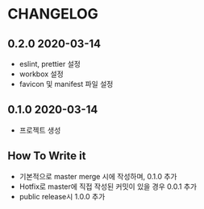 # CHANGELOG

## 0.2.0 2020-03-14

- eslint, prettier 설정
- workbox 설정
- favicon 및 manifest 파일 설정

## 0.1.0 2020-03-14

- 프로젝트 생성

## How To Write it

- 기본적으로 master merge 시에 작성하며, 0.1.0 추가
- Hotfix로 master에 직접 작성된 커밋이 있을 경우 0.0.1 추가
- public release시 1.0.0 추가
